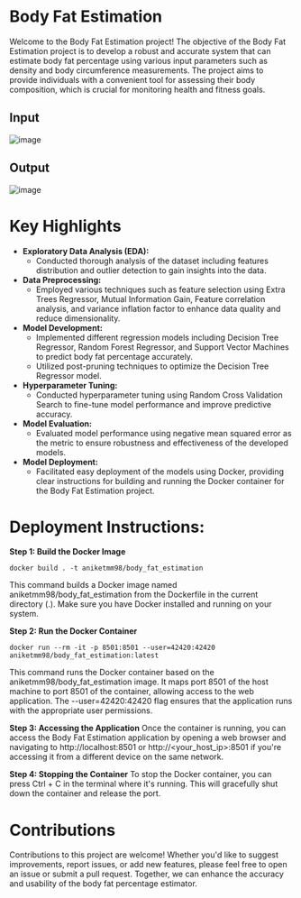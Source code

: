 # Body Fat Estimation
Welcome to the Body Fat Estimation project! The objective of the Body Fat Estimation project is to develop a robust and accurate system that can estimate body fat percentage using various input parameters such as density and body circumference measurements. The project aims to provide individuals with a convenient tool for assessing their body composition, which is crucial for monitoring health and fitness goals.

## Input
![image](https://github.com/Aniket-Mahindrakar/Body-Fat-Estimation/assets/25640390/e0a2a8ba-45bd-4b7f-903f-a9e217fd82a0)

## Output
![image](https://github.com/Aniket-Mahindrakar/Body-Fat-Estimation/assets/25640390/14912c09-498d-4981-aaa4-0b0378de9f25)

# Key Highlights
- **Exploratory Data Analysis (EDA):**
  - Conducted thorough analysis of the dataset including features distribution and outlier detection to gain insights into the data.
- **Data Preprocessing:**
  - Employed various techniques such as feature selection using Extra Trees Regressor, Mutual Information Gain, Feature correlation analysis, and variance inflation factor to enhance data quality and reduce dimensionality.
- **Model Development:**
  - Implemented different regression models including Decision Tree Regressor, Random Forest Regressor, and Support Vector Machines to predict body fat percentage accurately.
  - Utilized post-pruning techniques to optimize the Decision Tree Regressor model.
- **Hyperparameter Tuning:**
  - Conducted hyperparameter tuning using Random Cross Validation Search to fine-tune model performance and improve predictive accuracy.
- **Model Evaluation:** 
  - Evaluated model performance using negative mean squared error as the metric to ensure robustness and effectiveness of the developed models.
- **Model Deployment:**
  - Facilitated easy deployment of the models using Docker, providing clear instructions for building and running the Docker container for the Body Fat Estimation project.
 
# Deployment Instructions:
**Step 1: Build the Docker Image**
``` linux
docker build . -t aniketmm98/body_fat_estimation
```
This command builds a Docker image named aniketmm98/body_fat_estimation from the Dockerfile in the current directory (.). Make sure you have Docker installed and running on your system.

**Step 2: Run the Docker Container**
``` linux
docker run --rm -it -p 8501:8501 --user=42420:42420 aniketmm98/body_fat_estimation:latest
```
This command runs the Docker container based on the aniketmm98/body_fat_estimation image. It maps port 8501 of the host machine to port 8501 of the container, allowing access to the web application. The --user=42420:42420 flag ensures that the application runs with the appropriate user permissions.

**Step 3: Accessing the Application**
Once the container is running, you can access the Body Fat Estimation application by opening a web browser and navigating to http://localhost:8501 or http://<your_host_ip>:8501 if you're accessing it from a different device on the same network.

**Step 4: Stopping the Container**
To stop the Docker container, you can press Ctrl + C in the terminal where it's running. This will gracefully shut down the container and release the port.

# Contributions
Contributions to this project are welcome! Whether you'd like to suggest improvements, report issues, or add new features, please feel free to open an issue or submit a pull request. Together, we can enhance the accuracy and usability of the body fat percentage estimator.

